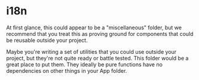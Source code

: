 # i18n

At first glance, this could appear to be a "miscellaneous" folder, but we recommend that you treat this as proving ground for components that could be reusable outside your project.

Maybe you're writing a set of utilities that you could use outside your project, but they're not quite ready or battle tested. This folder would be a great place to put them. They ideally be pure functions have no dependencies on other things in your App folder.
